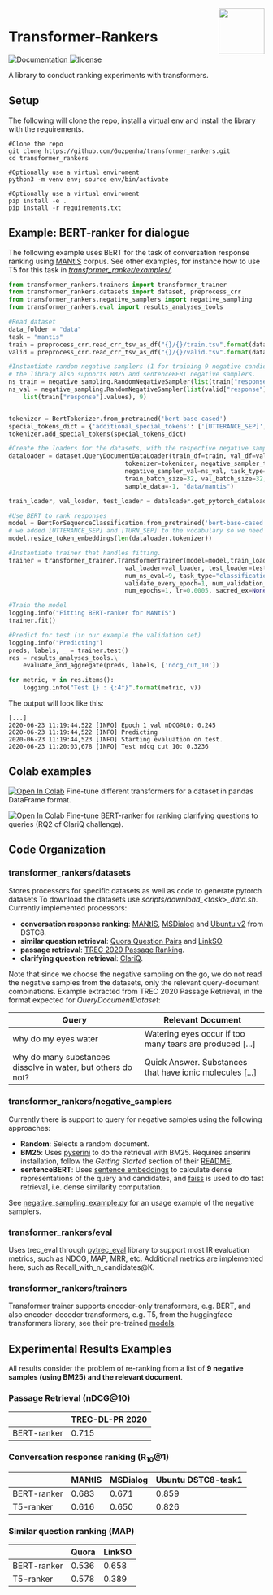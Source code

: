 <img src="https://guzpenha.github.io/transformer_rankers/images/tRankers.png" align="right" height="90px"/>


# Transformer-Rankers
<a href="https://guzpenha.github.io/transformer-rankers-doc/html/index.html">
<img alt="Documentation" src="https://img.shields.io/badge/docs-latest-success.svg">
</a>
<a href="https://github.com/Guzpenha/transformer_rankers/blob/master/LICENSE">
<img alt="license" src="https://img.shields.io/badge/License-MIT-blue.svg">
</a>

A library to conduct ranking experiments with transformers. 


## Setup
The following will clone the repo, install a virtual env and install the library with the requirements.

    #Clone the repo
    git clone https://github.com/Guzpenha/transformer_rankers.git
    cd transformer_rankers    

    #Optionally use a virtual enviroment
    python3 -m venv env; source env/bin/activate

    #Optionally use a virtual enviroment
    pip install -e .
    pip install -r requirements.txt

## Example: BERT-ranker for dialogue
The following example uses BERT for the task of conversation response ranking using [MANtIS](https://guzpenha.github.io/MANtIS/) corpus. See other examples, for instance how to use T5 for this task in [*transformer_ranker/examples/*](https://github.com/Guzpenha/transformer_rankers/tree/master/transformer_rankers/examples).

```python
from transformer_rankers.trainers import transformer_trainer
from transformer_rankers.datasets import dataset, preprocess_crr
from transformer_rankers.negative_samplers import negative_sampling 
from transformer_rankers.eval import results_analyses_tools

#Read dataset
data_folder = "data"
task = "mantis"
train = preprocess_crr.read_crr_tsv_as_df("{}/{}/train.tsv".format(data_folder, task))
valid = preprocess_crr.read_crr_tsv_as_df("{}/{}/valid.tsv".format(data_folder, task))

#Instantiate random negative samplers (1 for training 9 negative candidates for test)
# the library also supports BM25 and sentenceBERT negative samplers.
ns_train = negative_sampling.RandomNegativeSampler(list(train["response"].values), 1)
ns_val = negative_sampling.RandomNegativeSampler(list(valid["response"].values) + \
    list(train["response"].values), 9)


tokenizer = BertTokenizer.from_pretrained('bert-base-cased')
special_tokens_dict = {'additional_special_tokens': ['[UTTERANCE_SEP]', '[TURN_SEP]'] }
tokenizer.add_special_tokens(special_tokens_dict)

#Create the loaders for the datasets, with the respective negative samplers        
dataloader = dataset.QueryDocumentDataLoader(train_df=train, val_df=valid, test_df=valid,
                                tokenizer=tokenizer, negative_sampler_train=ns_train, 
                                negative_sampler_val=ns_val, task_type='classification', 
                                train_batch_size=32, val_batch_size=32, max_seq_len=512, 
                                sample_data=-1, "data/mantis")

train_loader, val_loader, test_loader = dataloader.get_pytorch_dataloaders()

#Use BERT to rank responses
model = BertForSequenceClassification.from_pretrained('bert-base-cased')
# we added [UTTERANCE_SEP] and [TURN_SEP] to the vocabulary so we need to resize the token embeddings
model.resize_token_embeddings(len(dataloader.tokenizer)) 

#Instantiate trainer that handles fitting.
trainer = transformer_trainer.TransformerTrainer(model=model,train_loader=train_loader,
                                val_loader=val_loader, test_loader=test_loader, 
                                num_ns_eval=9, task_type="classification", tokenizer=tokenizer,
                                validate_every_epoch=1, num_validation_batches=-1,
                                num_epochs=1, lr=0.0005, sacred_ex=None)

#Train the model
logging.info("Fitting BERT-ranker for MANtIS")
trainer.fit()

#Predict for test (in our example the validation set)
logging.info("Predicting")
preds, labels, _ = trainer.test()
res = results_analyses_tools.\
    evaluate_and_aggregate(preds, labels, ['ndcg_cut_10'])

for metric, v in res.items():
    logging.info("Test {} : {:4f}".format(metric, v))
```

The output will look like this:

    [...]
    2020-06-23 11:19:44,522 [INFO] Epoch 1 val nDCG@10: 0.245
    2020-06-23 11:19:44,522 [INFO] Predicting
    2020-06-23 11:19:44,523 [INFO] Starting evaluation on test.
    2020-06-23 11:20:03,678 [INFO] Test ndcg_cut_10: 0.3236


## Colab examples
[![Open In Colab](https://colab.research.google.com/assets/colab-badge.svg)](https://colab.research.google.com/drive/1h6N7uGMFWS5n5y95bUmxUdgPcVSU0xNu?usp=sharing) Fine-tune different transformers for a dataset in pandas DataFrame format. 

[![Open In Colab](https://colab.research.google.com/assets/colab-badge.svg)](https://colab.research.google.com/drive/1RHHbh5KQY-QDA7kV7wyHFJ7B_w5RRHzP?usp=sharing) Fine-tune BERT-ranker for ranking clarifying questions to queries (RQ2 of ClariQ challenge).


## Code Organization

### transformer_rankers/datasets

Stores processors for specific datasets as well as code to generate pytorch datasets To download the datasets use *scripts/download_\<task>_data.sh*. Currently implemented processors: 

- **conversation response ranking**: [MANtIS](https://guzpenha.github.io/MANtIS/), [MSDialog](https://ciir.cs.umass.edu/downloads/msdialog/) and [Ubuntu v2](https://github.com/dstc8-track2/NOESIS-II/) from DSTC8.
- **similar question retrieval**: [Quora Question Pairs](https://www.kaggle.com/c/quora-question-pairs) and [LinkSO](https://sites.google.com/view/linkso)
- **passage retrieval**: [TREC 2020 Passage Ranking](https://microsoft.github.io/TREC-2020-Deep-Learning/).
- **clarifying question retrieval**: [ClariQ](https://github.com/aliannejadi/ClariQ).

Note that since we choose the negative sampling on the go, we do not read the negative samples from the datasets, only the relevant query-document combinations. Example extracted from TREC 2020 Passage Retrieval, in the format expected for *QueryDocumentDataset*:

| Query | Relevant Document |
|-------------|--------|
| why do my eyes water | Watering eyes occur if too many tears are produced [...] |
| why do many substances dissolve in water, but others do not? | Quick Answer. Substances that have ionic molecules [...]| 

### transformer_rankers/negative_samplers
Currently there is support to query for negative samples using the following approaches:
- **Random**: Selects a random document.
- **BM25**: Uses [pyserini](https://github.com/castorini/pyserini/) to do the retrieval with BM25. Requires anserini installation, follow the *Getting Started* section of their [README](https://github.com/castorini/anserini).
- **sentenceBERT**: Uses [sentence embeddings](https://github.com/UKPLab/sentence-transformers) to calculate dense representations of the query and candidates, and [faiss](https://github.com/facebookresearch/faiss) is used to do fast retrieval, i.e. dense similarity computation.

See [negative_sampling_example.py](https://github.com/Guzpenha/transformer_rankers/blob/master/transformer_rankers/examples/negative_sampling_example.py) for an usage example of the negative samplers.

### transformer_rankers/eval
Uses trec_eval through [pytrec_eval](https://github.com/cvangysel/pytrec_eval) library to support most IR evaluation metrics, such as NDCG, MAP, MRR, etc. Additional metrics are implemented here, such as Recall_with_n_candidates@K.


### transformer_rankers/trainers
Transformer trainer supports encoder-only transformers, e.g. BERT, and also encoder-decoder transformers, e.g. T5, from the huggingface transformers library, see their pre-trained [models](https://huggingface.co/transformers/pretrained_models.html).

## Experimental Results Examples 
All results consider the problem of re-ranking from a list of **9 negative samples (using BM25) and the relevant document**.

### Passage Retrieval (nDCG@10)

|             | TREC-DL-PR 2020|
|-------------|--------|
| BERT-ranker | 0.715  |


### Conversation response ranking (R<sub>10</sub>@1)

|             | MANtIS | MSDialog | Ubuntu DSTC8-task1 |
|-------------|--------|----------|-----------|
| BERT-ranker | 0.683  | 0.671    | 0.859     |
| T5-ranker |  0.616  |  0.650  |  0.826 |

### Similar question ranking (MAP)

|             | Quora | LinkSO |
|-------------|--------|----------|
| BERT-ranker |  0.536 | 0.658 |
| T5-ranker |  0.578  |  0.389 |